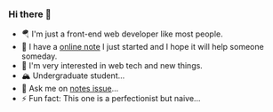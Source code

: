 ### Hi there 👋

- 🪂 I'm just a front-end web developer like most people.
- 🤣 I have a [online note](https://shwvi.gitbook.io/notes/) I just started and I hope it will help someone someday.
- 🎯 I'm very interested in web tech and new things.
- 🏔 Undergraduate student...
- 💬 Ask me on [notes issue](https://github.com/Shwvi/Notes-gitbook/issues)...
- ⚡ Fun fact: This one is a perfectionist but naive...
<!--
**Shwvi/Shwvi** is a ✨ _special_ ✨ repository because its `README.md` (this file) appears on your GitHub profile.

Here are some ideas to get you started:

- 🔭 I’m currently working on ...
- 🌱 I’m currently learning ...
- 👯 I’m looking to collaborate on ...
- 🤔 I’m looking for help with ...
- 💬 Ask me about ...
- 📫 How to reach me: ...
- 😄 Pronouns: ...
- ⚡ Fun fact: ...
-->
